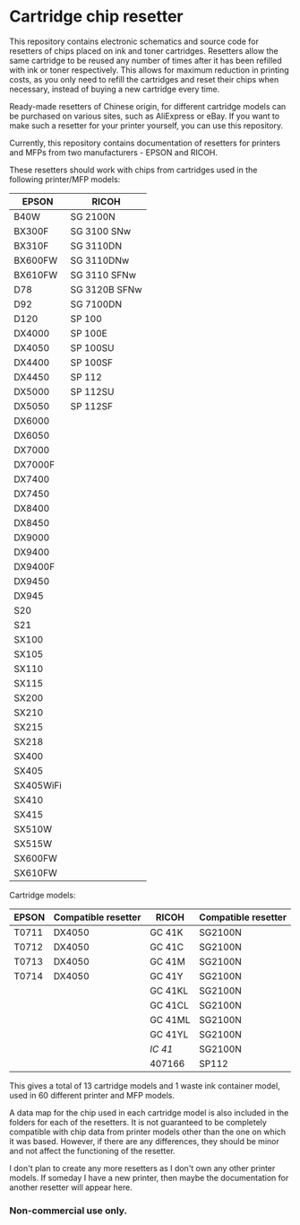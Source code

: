 # Cartridge chip resetter

This repository contains electronic schematics and source code for resetters of chips placed on ink and toner cartridges. Resetters allow the same cartridge to be reused any number of times after it has been refilled with ink or toner respectively. This allows for maximum reduction in printing costs, as you only need to refill the cartridges and reset their chips when necessary, instead of buying a new cartridge every time.

Ready-made resetters of Chinese origin, for different cartridge models can be purchased on various sites, such as AliExpress or eBay. If you want to make such a resetter for your printer yourself, you can use this repository.

Currently, this repository contains documentation of resetters for printers and MFPs from two manufacturers - EPSON and RICOH.

These resetters should work with chips from cartridges used in the following printer/MFP models:

| EPSON     | RICOH         |
|-----------|---------------|
| B40W      | SG 2100N      |
| BX300F    | SG 3100 SNw   |
| BX310F    | SG 3110DN     |
| BX600FW   | SG 3110DNw    |
| BX610FW   | SG 3110 SFNw  |
| D78       | SG 3120B SFNw |
| D92       | SG 7100DN     |
| D120      | SP 100        |
| DX4000    | SP 100E       |
| DX4050    | SP 100SU      |
| DX4400    | SP 100SF      |
| DX4450    | SP 112        |
| DX5000    | SP 112SU      |
| DX5050    | SP 112SF      |
| DX6000    |               |
| DX6050    |               |
| DX7000    |               |
| DX7000F   |               |
| DX7400    |               |
| DX7450    |               |
| DX8400    |               |
| DX8450    |               |
| DX9000    |               |
| DX9400    |               |
| DX9400F   |               |
| DX9450    |               |
| DX945     |               |
| S20       |               |
| S21       |               |
| SX100     |               |
| SX105     |               |
| SX110     |               |
| SX115     |               |
| SX200     |               |
| SX210     |               |
| SX215     |               |
| SX218     |               |
| SX400     |               |
| SX405     |               |
| SX405WiFi |               |
| SX410     |               |
| SX415     |               |
| SX510W    |               |
| SX515W    |               |
| SX600FW   |               |
| SX610FW   |               |

Cartridge models:

| EPSON | Compatible resetter | RICOH   | Compatible resetter |
|-------|---------------------|---------|---------------------|
| T0711 | DX4050              | GC 41K  | SG2100N             |
| T0712 | DX4050              | GC 41C  | SG2100N             |
| T0713 | DX4050              | GC 41M  | SG2100N             |
| T0714 | DX4050              | GC 41Y  | SG2100N             |
|       |                     | GC 41KL | SG2100N             |
|       |                     | GC 41CL | SG2100N             |
|       |                     | GC 41ML | SG2100N             |
|       |                     | GC 41YL | SG2100N             |
|       |                     | _IC 41_ | SG2100N             |
|       |                     | 407166  | SP112               |

This gives a total of 13 cartridge models and 1 waste ink container model, used in 60 different printer and MFP models.

A data map for the chip used in each cartridge model is also included in the folders for each of the resetters. It is not guaranteed to be completely compatible with chip data from printer models other than the one on which it was based. However, if there are any differences, they should be minor and not affect the functioning of the resetter.

I don't plan to create any more resetters as I don't own any other printer models. If someday I have a new printer, then maybe the documentation for another resetter will appear here.

### Non-commercial use only.
